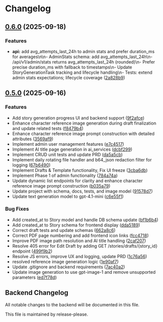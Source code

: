 # Changelog

## [0.6.0](https://github.com/LeeBaker3/story_gen_for_work/compare/backend-v0.5.0...backend-v0.6.0) (2025-09-18)


### Features

* **api:** add avg_attempts_last_24h to admin stats and prefer duration_ms for averages\n\n- AdminStats schema: add avg_attempts_last_24h\n- /api/v1/admin/stats returns avg_attempts_last_24h (rounded)\n- Prefer precise duration_ms with fallback to timestamps\n- Update StoryGenerationTask tracking and lifecycle handling\n- Tests: extend admin stats expectations; lifecycle coverage ([2a828b9](https://github.com/LeeBaker3/story_gen_for_work/commit/2a828b9ab6347562a8471bc873789b4f7e34e8ec))

## [0.5.0](https://github.com/LeeBaker3/story_gen_for_work/compare/backend-v0.4.4...backend-v0.5.0) (2025-09-16)


### Features

* Add story generation progress UI and backend support ([9f2afce](https://github.com/LeeBaker3/story_gen_for_work/commit/9f2afcea2eb7afb6742f45f8eabd233a1fe8d28c))
* Enhance character reference image generation during draft finalization and update related tests ([f8479b4](https://github.com/LeeBaker3/story_gen_for_work/commit/f8479b44ec6c912b3f0b92974457c135545746dd))
* Enhance character reference image prompt construction with detailed attributes ([3569af9](https://github.com/LeeBaker3/story_gen_for_work/commit/3569af9a670dd1da80c450bae6525d1bc1002e94))
* Implement admin user management features ([e7c4517](https://github.com/LeeBaker3/story_gen_for_work/commit/e7c4517d15206b98e366e02544e724d3e7bf2abe))
* Implement AI title page generation in ai_services ([dcbf299](https://github.com/LeeBaker3/story_gen_for_work/commit/dcbf2993a187a45413457f928a251e92b73b1315))
* Implement CRUD unit tests and update PRD ([da5a5cb](https://github.com/LeeBaker3/story_gen_for_work/commit/da5a5cb67ed277cbcc1486db59a3df0097f08493))
* Implement daily rotating file handler and b64_json redaction filter for logging ([67b6490](https://github.com/LeeBaker3/story_gen_for_work/commit/67b64908c6753401e9b1369b270e6afb48368be4))
* Implement Drafts & Template functionality, Fix UI freeze ([3cba6db](https://github.com/LeeBaker3/story_gen_for_work/commit/3cba6dbf38a08861c0ce776d28eba762f8c5fccd))
* Implement Phase 1 of admin functionality ([784a74a](https://github.com/LeeBaker3/story_gen_for_work/commit/784a74a8dfd1c055931b38e7a07225f5758d3f54))
* Update dynamic list endpoints for clarity and enhance character reference image prompt construction ([b035a79](https://github.com/LeeBaker3/story_gen_for_work/commit/b035a791cb0a0a7b97e6d7c4fd7788678a0d53f0))
* Update project with schema, docs, tests, and image model ([91578d7](https://github.com/LeeBaker3/story_gen_for_work/commit/91578d79be8faa90342993cee797f87ebd0e1847))
* Update text generation model to gpt-4.1-mini ([c6e55f1](https://github.com/LeeBaker3/story_gen_for_work/commit/c6e55f13348eabb565b466a5a41111e94794fc37))


### Bug Fixes

* Add created_at to Story model and handle DB schema update ([bf1b6b4](https://github.com/LeeBaker3/story_gen_for_work/commit/bf1b6b490599ce859c559e46b2e3da823bfc313b))
* Add created_at to Story schema for frontend display ([dda5189](https://github.com/LeeBaker3/story_gen_for_work/commit/dda5189df74e16bdf0062442d6e27e76eaca47c8))
* Correct draft tests and update schemas ([662a8c6](https://github.com/LeeBaker3/story_gen_for_work/commit/662a8c63ff965e0e21cf3127628662477004c3bf))
* Correct PDF page numbering and add frontend icon links ([fcc4718](https://github.com/LeeBaker3/story_gen_for_work/commit/fcc47188440752ea48895e022f8a93d6834b3aad))
* Improve PDF image path resolution and AI title handling ([2caf207](https://github.com/LeeBaker3/story_gen_for_work/commit/2caf207d3f20950391d44a6572c51338fac12666))
* Resolve 405 error for Edit Draft by adding GET /stories/drafts/{story_id} endpoint ([499f9b2](https://github.com/LeeBaker3/story_gen_for_work/commit/499f9b23e863d7a09f7c32ed5f335a9d580ead8d))
* Resolve JS errors, improve UX and logging, update PRD ([1c76a56](https://github.com/LeeBaker3/story_gen_for_work/commit/1c76a56daa6b6c9e83c0076babf5e2dd87e9d1ad))
* resolved reference image generation logic ([1e90af7](https://github.com/LeeBaker3/story_gen_for_work/commit/1e90af77f1f3004493641bd71833b07f946ae4d6))
* Update .gitignore and backend requirements ([7ac40a2](https://github.com/LeeBaker3/story_gen_for_work/commit/7ac40a292edcebe7a9719bf3a0a2e5d6292f229d))
* Update image generation to use gpt-image-1 and remove unsupported parameters ([ed7f78d](https://github.com/LeeBaker3/story_gen_for_work/commit/ed7f78de2e109cfe653f05a075c30ded0aa6817c))

## Backend Changelog

All notable changes to the backend will be documented in this file.

This file is maintained by release-please.
